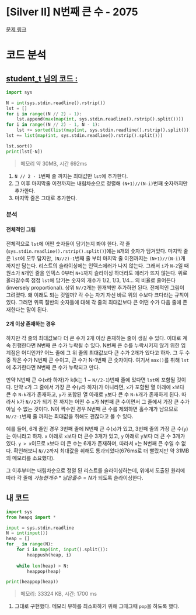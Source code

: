 # [Silver II] N번째 큰 수 - 2075 

[문제 링크](https://www.acmicpc.net/problem/2075) 


# 코드 분석

## [student_t 님의 코드 :](https://www.acmicpc.net/source/34312977)
```python
import sys

N = int(sys.stdin.readline().rstrip())
lst = []
for i in range((N // 2) - 1):
    lst.append(max(map(int, sys.stdin.readline().rstrip().split())))
for i in range((N // 2) - 1, N - 1):
    lst += sorted(list(map(int, sys.stdin.readline().rstrip().split())), reverse=True)[:(N + 1) // (N - i) + 1]
lst += list(map(int, sys.stdin.readline().rstrip().split()))

lst.sort()
print(lst[-N])
```
> 메모리 약 30MB, 시간 692ms

1. `N // 2 - 1`번째 줄 까지는 최대값만 `lst`에 추가한다.
2. 그 이후 마지막줄 이전까지는 내림차순으로 정렬해 `(N+1)//(N-i)`번째 숫자까지만 추가한다.
3. 마지막 줄은 그대로 추가한다.

### 분석
#### 전체적인 그림
전체적으로 `lst`에 어떤 숫자들이 담기는지 봐야 한다. 각 줄(`sys.stdin.readline().rstrip().split()`)에는 `N`개의 숫자가 담겨있다. 마지막 줄은 `lst`에 모두 담지만, `(N//2)-1`번째 줄 부터 마지막 줄 이전까지는 `(N+1)//(N-i)`개 까지만 담는다. 리스트의 슬라이싱에는 인덱스에러가 나지 않는다. 그래서 `i`가 `N-2`일 때 원소가 `N`개인 줄을 인덱스 0부터 `N+1`까지 슬라이싱 하더라도 에러가 뜨지 않는다. 위로 올라갈수록 점점 `lst`에 담기는 숫자의 개수가 1/2, 1/3, 1/4... 의 비율로 줄어든다(inversely proportional). 상위 `N//2`개는 한개씩만 추가하면 된다. 전체적인 그림이 그려졌다. 왜 이래도 되는 것일까? 각 수는 자기 자신 바로 위의 수보다 크다라는 규칙이 있다. 그러면 위쪽 절반의 숫자들에 대해 각 줄의 최대값보다 큰 어떤 수가 다음 줄에 존재한다는 말이 된다. 

#### 2개 이상 존재하는 경우  
하지만 각 줄의 최대값보다 더 큰 수가 2개 이상 존재하는 줄이 생길 수 있다. 이대로 계속 진행한다면 N번째 큰 수가 누락될 수 있다. N번째 큰 수를 누락시키지 않기 위한 임계점은 어디인가? 어느 줄에 그 위 줄의 최대값보다 큰 수가 2개가 있다고 하자. 그 두 수 중 작은 수가 N번째 큰 수이고, 큰 수가 N-1번째 큰 숫자이다. 여기서 `max()`를 취해 `lst`에 추가한다면 N번째 큰 수가 누락되고 만다. 

만약 N번째 큰 수(`x`라 하자)가 k(k는 1 ~ `N//2-1`)번째 줄에 있다면 `lst`에 포함될 것이다. 만약 `x`가 그 줄에서 가장 큰 수(`y`라 하자)가 아니라면, `x`가 포함된 열 아래에 `x`보다 큰 수 `N-k`개가 존재하고, `y`가 포함된 열 아래로 `y`보다 큰 수 `N-k`개가 존재하게 된다. 따라서 `k`가 `N//2`가 되기 전 까지는 어떤 수 `x`가 N번째 큰 수이면서 그 줄에서 가장 큰 수가 아닐 수 없는 것이다. N이 짝수인 경우 N번째 큰 수를 제외하면 홀수개가 남으므로 `N//2-1`번째 줄 까지는 최대값을 취해도 괜찮다고 볼 수 있다.

예를 들어, 6개 줄인 경우 3번째 줄에 N번째 큰 수(`x`)가 있고, 3번째 줄의 가장 큰 수(`y`)는 아니라고 하자. `x` 아래로 `x`보다 더 큰수 3개가 있고, `y` 아래로 `y`보다 더 큰 수 3개가 있다. `y > x`이므로 `x`보다 더 큰 수는 6개가 존재하며, 따라서 `x`는 N번째 큰 수일 수 없다. 확인해보니 `N//2`까지 최대값을 취해도 통과되었다(676ms로 더 빨랐지만 약 31MB의 메모리를 소요했다). 

그 이후부터는 내림차순으로 정렬 된 리스트를 슬라이싱하는데, 위에서 도출된 원리에 따라 각 줄에 $가능한 개수 * 남은 줄 수 = N$가 되도록 슬라이싱한다.


## 내 코드
```python
import sys
from heapq import *

input = sys.stdin.readline
N = int(input())
heap = []
for _ in range(N):
    for i in map(int, input().split()):
        heappush(heap, i)
    
    while len(heap) > N:
        heappop(heap)

print(heappop(heap))
```
> 메모리: 33324 KB, 시간: 1700 ms

1. 그대로 구현했다. 메모리 부하를 최소화하기 위해 그때그때 `pop`을 하도록 했다.
